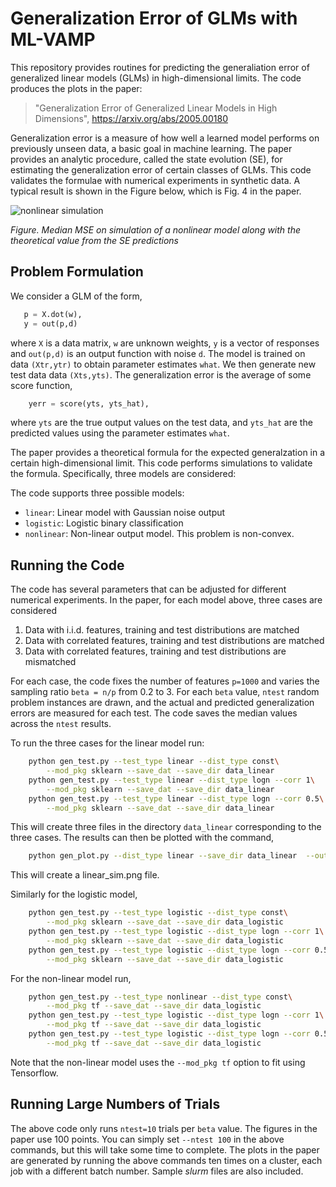 
# Generalization Error of GLMs with ML-VAMP

This repository provides routines for predicting
the generaliation error of generalized linear models (GLMs)
in high-dimensional limits.  The code produces the plots 
in the paper:

> "Generalization Error of Generalized Linear Models in High Dimensions", https://arxiv.org/abs/2005.00180

Generalization error is a measure of how well a learned model
performs on previously unseen data, a basic goal in machine learning.
The paper provides an analytic procedure, called the 
state evolution (SE), for estimating the 
generalization error of certain classes of GLMs.
This code validates the formulae with numerical experiments in 
synthetic data.  A typical result is shown in the Figure below,
which is Fig. 4 in the paper.

![nonlinear simulation](https://github.com/melikaemami/Generalization-Error-of-GLMs/blob/master/nonlinear_sim_v1.png=400x320)

*Figure.  Median MSE on simulation of a nonlinear model along with the theoretical
 value from the SE predictions*

## Problem Formulation

We consider a GLM of the form,
```python
   p = X.dot(w), 
   y = out(p,d)
```
where `X` is a data matrix, `w` are unknown weights, `y` is a vector
of responses and `out(p,d)` is an output function with noise `d`.
The model is trained on data `(Xtr,ytr)` to obtain parameter
estimates `what`.  We then generate new test data 
data `(Xts,yts)`.  The generalization error is the average of
some score function,
```python
    yerr = score(yts, yts_hat),
```
where `yts` are the true output values on the test data,
and `yts_hat` are the predicted values using the parameter estimates
`what`.  

The paper provides a theoretical formula for the expected
generalzation in a certain high-dimensional limit.
This code performs simulations to validate the formula.
Specifically, three models are considered:

The code supports three possible models:

* `linear`:  Linear model with Gaussian noise output
* `logistic`:  Logistic binary classification
* `nonlinear`:  Non-linear output model.  This problem is non-convex.

## Running the Code 

The code has several parameters that can be adjusted for different 
numerical experiments.  In the paper, for each model above, 
three cases are considered

1. Data with i.i.d. features, training and test distributions are matched
2. Data with correlated features, training and test distributions are matched
3. Data with correlated features, training and test distributions are mismatched

For each case, the code fixes the number of features `p=1000` and
varies the sampling ratio `beta = n/p` from 0.2 to 3.  For each `beta`
value, `ntest` random problem instances are drawn, and the actual and predicted
generalization errors are measured for each test.  The code saves
the median values across the `ntest` results.
  
To run the three cases for the linear model run:
```bash
    python gen_test.py --test_type linear --dist_type const\
        --mod_pkg sklearn --save_dat --save_dir data_linear
    python gen_test.py --test_type linear --dist_type logn --corr 1\
        --mod_pkg sklearn --save_dat --save_dir data_linear
    python gen_test.py --test_type linear --dist_type logn --corr 0.5\
        --mod_pkg sklearn --save_dat --save_dir data_linear
```
This will create three files in the directory `data_linear`
corresponding to the three cases.  The results can then be plotted
with the command,
```bash
    python gen_plot.py --dist_type linear --save_dir data_linear  --out `linear_sim.png`
```
This will create a linear_sim.png file.

Similarly for the logistic model,
```bash
    python gen_test.py --test_type logistic --dist_type const\
        --mod_pkg sklearn --save_dat --save_dir data_logistic
    python gen_test.py --test_type logistic --dist_type logn --corr 1\
        --mod_pkg sklearn --save_dat --save_dir data_logistic
    python gen_test.py --test_type logistic --dist_type logn --corr 0.5\
        --mod_pkg sklearn --save_dat --save_dir data_logistic
```
For the non-linear model run,
```bash
    python gen_test.py --test_type nonlinear --dist_type const\
        --mod_pkg tf --save_dat --save_dir data_logistic
    python gen_test.py --test_type logistic --dist_type logn --corr 1\
        --mod_pkg tf --save_dat --save_dir data_logistic
    python gen_test.py --test_type logistic --dist_type logn --corr 0.5\
        --mod_pkg tf --save_dat --save_dir data_logistic
```
Note that the non-linear model uses the `--mod_pkg tf` option 
to fit using Tensorflow.

## Running Large Numbers of Trials
The above code only runs `ntest=10` trials per `beta` value.
The figures in the paper use 100 points.  You can simply set
`--ntest 100` in the above commands, but this will take some time
to complete.  The plots in the paper are generated by running
the above commands ten times on a cluster, each job with a different
batch number.  Sample *slurm* files are also included.

